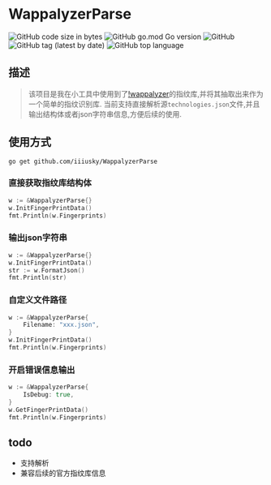 # WappalyzerParse
![GitHub code size in bytes](https://img.shields.io/github/languages/code-size/iiiusky/WappalyzerParse)
![GitHub go.mod Go version](https://img.shields.io/github/go-mod/go-version/iiiusky/WappalyzerParse)
![GitHub](https://img.shields.io/github/license/iiiusky/WappalyzerParse)
![GitHub tag (latest by date)](https://img.shields.io/github/v/tag/iiiusky/WappalyzerParse)
![GitHub top language](https://img.shields.io/github/languages/top/iiiusky/WappalyzerParse)
## 描述
> 该项目是我在小工具中使用到了[!wappalyzer](https://github.com/AliasIO/wappalyzer)的指纹库,并将其抽取出来作为一个简单的指纹识别库.
> 当前支持直接解析源`technologies.json`文件,并且输出结构体或者json字符串信息,方便后续的使用.

## 使用方式
```
go get github.com/iiiusky/WappalyzerParse
```

### 直接获取指纹库结构体

```go
w := &WappalyzerParse{}
w.InitFingerPrintData()
fmt.Println(w.Fingerprints)
```

### 输出json字符串
```go
w := &WappalyzerParse{}
w.InitFingerPrintData()
str := w.FormatJson()
fmt.Println(str)
```

### 自定义文件路径
```go
w := &WappalyzerParse{
    Filename: "xxx.json",
}
w.InitFingerPrintData()
fmt.Println(w.Fingerprints)
```

### 开启错误信息输出

```go
w := &WappalyzerParse{
    IsDebug: true,
}
w.GetFingerPrintData()
fmt.Println(w.Fingerprints)
```

## todo
- 支持解析
- 兼容后续的官方指纹库信息